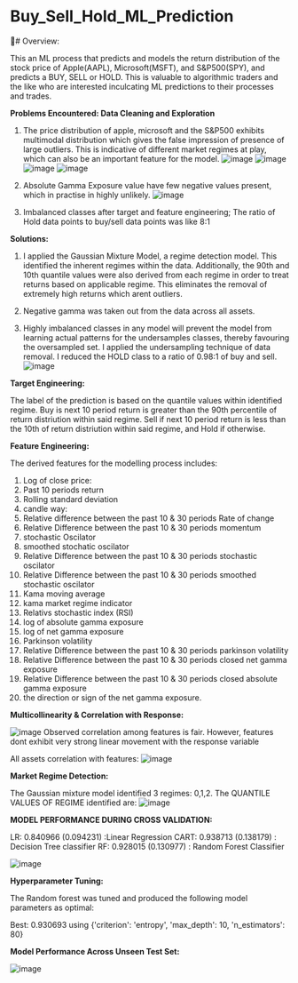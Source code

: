 # Buy_Sell_Hold_ML_Prediction

🚀# Overview:


This an ML process that predicts and models the return distribution of the stock price of Apple(AAPL), Microsoft(MSFT), and S&P500(SPY), and predicts a BUY, SELL or HOLD. This is valuable to algorithmic traders and the like who are interested inculcating ML predictions to their processes and trades.

**Problems Encountered: Data Cleaning and Exploration**

1. The price distribution of apple, microsoft and the S&P500 exhibits multimodal distribution which gives the false impression of presence of large outliers. This is indicative of different market regimes at play, which can also be an important feature for  the model.
![image](https://github.com/user-attachments/assets/b2a00753-3870-4492-ad35-0619da374113)
![image](https://github.com/user-attachments/assets/ab0a0bfd-e7bf-4cf2-ad25-bf67856712a0)
![image](https://github.com/user-attachments/assets/adc02743-f079-44d0-a17e-6b7583c579aa)
![image](https://github.com/user-attachments/assets/1654c8fb-2a72-4c31-8224-9e6848b3f86f)



3. Absolute Gamma Exposure value have few negative values present, which in practise in highly unlikely.
   ![image](https://github.com/user-attachments/assets/9afb4989-ebf8-41c0-aba0-791aec4bbff9)


4. Imbalanced classes after target and feature engineering; The ratio of Hold data points to buy/sell data points was like 8:1
   


**Solutions:**

1. I applied the Gaussian Mixture Model, a regime detection model. This identified the inherent regimes within the data. Additionally, the 90th and 10th quantile values were also derived from each regime in order to treat returns based on applicable regime. This eliminates the removal of extremely high returns which arent outliers.

2. Negative gamma was taken out from the data across all assets.
3. Highly imbalanced classes in any model will prevent the model from learning actual patterns for the undersamples classes, thereby favouring the oversampled set. I applied the undersampling technique of data removal. I reduced the HOLD class to a ratio of 0.98:1 of buy and sell. 
![image](https://github.com/user-attachments/assets/01537db6-6d82-489b-afda-2de8d57bd386)


**Target Engineering:**

The label of the prediction is based on the quantile values within identified regime. Buy is next 10 period return is greater than the 90th percentile of return distriution within said regime. Sell if next 10 period return is less than the 10th of return distriution within said regime, and Hold if otherwise.

**Feature Engineering:**

The derived features for the modelling process includes:
1. Log of close price:
2. Past 10 periods return
3. Rolling standard deviation
4. candle way:
5. Relative difference between the past 10 & 30 periods Rate of change
6. Relative Difference between the past 10 & 30 periods momentum
7. stochastic Oscilator
8. smoothed stochatic oscilator
9. Relative Difference between the past 10 & 30 periods stochastic oscilator
10. Relative Difference between the past 10 & 30 periods smoothed stochastic oscilator
11. Kama moving average
12. kama market regime indicator
13. Relativs stochastic index (RSI)
14. log of absolute gamma exposure
15. log of net gamma exposure
16. Parkinson volatility
17. Relative Difference between the past 10 & 30 periods parkinson volatility
18. Relative Difference between the past 10 & 30 periods closed net gamma exposure
19. Relative Difference between the past 10 & 30 periods closed absolute gamma exposure
20. the direction or sign of the net gamma exposure.


**Multicollinearity & Correlation with Response:**

![image](https://github.com/user-attachments/assets/9242bef2-6d0a-4b24-b2df-88c6e25a43df)
Observed correlation among features is fair. However, features dont exhibit very strong linear movement with the response variable

All assets correlation with features:
![image](https://github.com/user-attachments/assets/31f4fcb9-c852-47fa-a997-e7f55a8c129d)



**Market Regime Detection:**

The Gaussian mixture model identified 3 regimes: 0,1,2. The QUANTILE VALUES OF REGIME identified are:
![image](https://github.com/user-attachments/assets/2083b669-917a-4a1e-bdc2-62bddbcd1453)



**MODEL PERFORMANCE DURING CROSS VALIDATION:**

LR: 0.840966 (0.094231) :Linear Regression
CART: 0.938713 (0.138179) : Decision Tree classifier
RF: 0.928015 (0.130977)    : Random Forest Classifier

![image](https://github.com/user-attachments/assets/cee94c2c-6525-4966-bf73-95096457e69d)

**Hyperparameter Tuning:** 

The Random forest was tuned and produced the following model parameters as optimal:


Best: 0.930693 using {'criterion': 'entropy', 'max_depth': 10, 'n_estimators': 80}


**Model Performance Across Unseen Test Set:**


![image](https://github.com/user-attachments/assets/36f82f4c-ed8e-461d-8cbd-e5195de66874)


